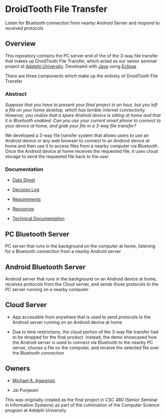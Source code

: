 # DroidTooth File Transfer

Listen for Bluetooth connection from nearby Android Server and respond to received protocols

## Overview

This repository contains the PC server end of the of the 3-way file transfer that makes up DroidTooth File Transfer, which acted as our senior seminar project at [Adelphi University](https://www.adelphi.edu/). Developed with [Java](https://www.java.com/en/) using [Eclipse](https://www.eclipse.org/)

There are three components which make up the entirety of DroidTooth File Transfer

### Abstract

*Suppose that you have to present your final project in an hour, but you left a file on your home desktop, which has terrible internet connectivity. However, you realize that a spare Android device is sitting at home and that it is Bluetooth enabled. Can you use your current smart phone to connect to your device at home, and grab your file in a 3-way file transfer?*

We developed a 3-way file transfer system that allows users to use an Android device or any web browser to connect to an Android device at home and then use it to access files from a nearby computer via Bluetooth. Once the Android device at home receives the requested file, it uses cloud storage to send the requested file back to the user

### Documentation

* [Data Sheet](media/data-sheet.pdf)

* [Decision Log](media/decision-log.pdf)

* [Requirements](media/requirements.pdf)

* [Resources](media/resources.pdf)

* [Technical Documentation](media/technical-documentation.pdf)

## PC Bluetooth Server

PC server that runs in the background on the computer at home, listening for a Bluetooth connection from a nearby Android server

## Android Bluetooth Server

Android server that runs in the background on an Android device at home, receives protocols from the Cloud server, and sends those protocols to the PC server running on a nearby computer

## Cloud Server

* App accessible from anywhere that is used to send protocols to the Android server running on an Android device at home

* Due to time restrictions, the cloud portion of the 3-way file transfer had to be dropped for the final product. Instead, the demo showcased how the Android server is used to connect via Bluetooth to the nearby PC server, choose a file on the computer, and receive the selected file over the Bluetooth connection

## Owners

* [Michael A. Agarenzo](https://magarenzo.com)

* Jai Punjwani

This was originally created as the final project in CSC 480 (Senior Seminar in Information Systems) as part of the culmination of the Computer Science program at Adelphi University
